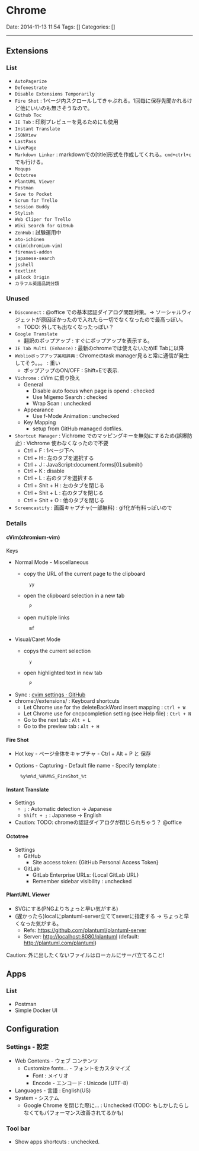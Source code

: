 # Chrome

Date: 2014-11-13 11:54
Tags: []
Categories: []

---

## Extensions

### List

- `AutoPagerize`
- `Defenestrate`
- `Disable Extensions Temporarily`
- `Fire Shot` : 1ページ内スクロールしてきゃぷれる。1回毎に保存先聞かれるけど他にいいのも無さそうなので。
- `Github Toc`
- `IE Tab` : 印刷プレビューを見るためにも使用
- `Instant Translate`
- `JSONView`
- `LastPass`
- `LivePage`
- `Markdown Linker` : markdownでの[title]<url>形式を作成してくれる。`cmd+ctrl+c`でも行ける。
- `Moqups`
- `Octotree`
- `PlantUML Viewer`
- `Postman`
- `Save to Pocket`
- `Scrum for Trello`
- `Session Buddy`
- `Stylish`
- `Web Cliper for Trello`
- `Wiki Search for GitHub`
- `ZenHub` : 試験運用中
- `ato-ichinen`
- `cVim(chromium-vim)`
- `firenavi-addon`
- `japanese-search`
- `jsshell`
- `textlint`
- `μBlock Origin`
- `カラフル英語品詞分類`

### Unused

- `Disconnect` : @office での基本認証ダイアログ問題対策。-> ソーシャルウィジェットが原因ぽかったので入れたら一切でなくなったので最高っぽい。
    - TODO: 外しても出なくなったっぽい？
- `Google Translate`
    - 翻訳のポップアップ : すぐにポップアップを表示する。
- `IE Tab Multi (Enhance)` : 最新のchromeでは使えないためIE Tabに以降
- `Weblioポップアップ英和辞典` : Chromeのtask manager見ると常に通信が発生してそう。。。 : 重い
    - ポップアップのON/OFF : Shift+Eで表示.
- `Vichrome` : cVim に乗り換え
    - General
        - Disable auto focus when page is opend : checked
        - Use Migemo Search : checked
        - Wrap Scan : unchecked
    - Appearance
        - Use f-Mode Animation : unchecked
    - Key Mapping
        - setup from GitHub managed dotfiles.
- `Shortcut Manager` : Vichrome でのマッピングキーを無効にするため(誤爆防止) : Vichrome 使わなくなったので不要
    - Ctrl + F : 1ページ下へ
    - Ctrl + H : 左のタブを選択する
    - Ctrl + J : JavaScript:document.forms[0].submit()
    - Ctrl + K : disable
    - Ctrl + L : 右のタブを選択する
    - Ctrl + Shit + H : 左のタブを閉じる
    - Ctrl + Shit + L : 右のタブを閉じる
    - Ctrl + Shit + O : 他のタブを閉じる
- `Screencastify` : 画面キャプチャ(一部無料) : gif化が有料っぽいので

### Details

#### cVim(chromium-vim)

Keys

- Normal Mode - Miscellaneous
    - copy the URL of the current page to the clipboard

            yy

    - open the clipboard selection in a new tab

            P

    - open multiple links

            mf

- Visual/Caret Mode
    - copys the current selection

            y

    - open highlighted text in new tab

            P

- Sync : [cvim settings · GitHub](https://gist.github.com/assout/e4172ddf70f52f05abe2)
- chrome://extensions/ : Keyboard shortcuts
    - Let Chrome use <C-w> for the deleteBackWord insert mapping      : `Ctrl + W`
    - Let Chrome use <C-n> for cncpcompletion setting (see Help file) : `Ctrl + N`
    - Go to the next tab                                              : `Alt + L`
    - Go to the preview tab                                           : `Alt + H`

#### Fire Shot

- Hot key - ページ全体をキャプチャ - Ctrl + Alt + P と 保存
- Options - Capturing - Default file name - Specify template :

        %y%m%d_%H%M%S_FireShot_%t

#### Instant Translate

- Settings
    - `;`         : Automatic detection -> Japanese
    - `Shift + ;` : Japanese -> English
- Caution: TODO: chromeの認証ダイアログが閉じられちゃう？ @office

#### Octotree

- Settings
    - GitHub
        - Site access token: {GitHub Personal Access Token}
    - GitLab
        - GitLab Enterprise URLs: {Local GitLab URL}
        - Remember sidebar visibility : unchecked

#### PlantUML Viewer

- SVGにする(PNGよりちょっと早い気がする)
- (遅かったら)localにplantuml-server立ててseverに指定する -> ちょっと早くなった気がする。
    - Refs: <https://github.com/plantuml/plantuml-server>
    - Server: <http://localhost:8080/plantuml> (default: <http://plantuml.com/plantuml>)

Caution: 外に出したくないファイルはローカルにサーバ立てること!

## Apps

### List

- Postman
- Simple Docker UI

## Configuration

### Settings - 設定

- Web Contents - ウェブ コンテンツ
    - Customize fonts... - フォントをカスタマイズ
        - Font : メイリオ
        - Encode - エンコード : Unicode (UTF-8)
- Languages - 言語 : English(US)
- System - システム
    - Google Chrome を閉じた際に... : Unchecked (TODO: もしかしたらしなくてもパフォーマンス改善されてるかも)

### Tool bar

- Show apps shortcuts : unchecked.

